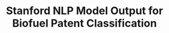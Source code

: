 ---
citation: 'Kessler, Jeff, 2015, "Stanford NLP Model Output for Biofuel Patent Classification",
  https://doi.org/10.7910/DVN/29374, Harvard Dataverse, V1 '
contributors: Jeff Kessler
cost: None
description: 'Through use of natural language processing and machine-learning algorithms,
  we expand patent classification capabilities to better explain the history of biofuels
  innovation.


  This NLP model was generated using the Stanford NLP Classifier (available from:
  http://nlp.stanford.edu/software/classifier.shtml). The model was trained using
  a random selection of 700 manually classified biofuel patents from 1976 through
  2013, and validated against 300 manually classified biofuel patents on January 03,
  2014. Included are the classification results and associated patent numbers for
  both the manually trained patents, and for the automatically categorized patents.
  (2015-03)'
last_edit: Wed, 12 Jul 2023 16:01:38 GMT
location: https://dataverse.harvard.edu/dataset.xhtml?persistentId=doi:10.7910/DVN/29374
maintained_by: Jeff Kessler
open_access: 'TRUE'
related_publications: https://www.sciencedirect.com/science/article/abs/pii/S0301421516304451
shortname: biofuel_classification
tags:
- biofuel
- patents
- energy policy
terms_of_use: CC0 1.0
timeframe: 1976-2013
title: Stanford NLP Model Output for Biofuel Patent Classification
uuid: d4a33e21-2f7e-4599-940b-cca74f0f9c39
---